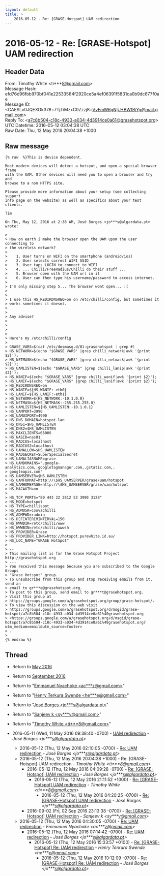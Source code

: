 ```yaml
---
layout: default
title: >
    2016-05-12 - Re: [GRASE-Hotspot] UAM redirection
---
```


# 2016-05-12 - Re: [GRASE-Hotspot] UAM redirection

## Header Data

From: Timothy White \<ti***8@gmail.com\><br>
Message Hash: efd76d96fbb970bf041e22533564f2920ce5a4ef06391f5831ca0b9dc677f0ae<br>
Message ID: \<CAESLx0JQEXOk378=7TjTiMzxC0ZzzjK=VvFmW6gNjU+BWfBjYg@mail.gmail.com\><br>
Reply To: \<a7c8b504-c18c-4933-a034-4d3914ce0a61@grasehotspot.org\><br>
UTC Datetime: 2016-05-12 03:04:38 UTC<br>
Raw Date: Thu, 12 May 2016 20:04:38 +1000<br>

## Raw message

```
{% raw  %}This is device dependent.

Most modern devices will detect a hotspot, and open a special browser frame
with the UAM. Other devices will need you to open a browser and try and
browse to a non HTTPS site.

Please provide more information about your setup (see collecting support
info page on the website) as well as specifics about your test clients.

Tim

On Thu, May 12, 2016 at 2:38 AM, José Borges <jo***s@algardata.pt>
wrote:

>
> How on earth i make the browser open the UAM upon the user connecting to
> the wireless network?
>
>    1. User turns on WIFI on the smartphone (android/ios)
>    2. User selects correct WIFI SSID
>    3. User taps LOGIN to connect to WIFI
>    4. ... Chilli/FreeRadius/Chilli do their stuff ...
>    5. Browser open with the UAM url in it
>    6. User can then type his username/password to access internet.
>
> I'm only missing step 5... The browser wont open... :(
>
>
> I use this HS_REDIRDNSREQ=on on /etc/chilli/config, but sometimes it
> works sometimes it doesnt.
>
>
> Any advise?
>
>
>
>
> Here's my /etc/chilli/config
>
> GRASE_VARS=$(cat /etc/dnsmasq.d/01-grasehotspot | grep #)
> HS_NETWORK=$(echo "$GRASE_VARS" |grep chilli_network|awk '{print $2}');
> HS_NETMASK=$(echo "$GRASE_VARS" |grep chilli_netmask|awk '{print $2}');
> HS_UAMLISTEN=$(echo "$GRASE_VARS" |grep chilli_lanip|awk '{print $2}');
> HS_WANIF=$(echo "$GRASE_VARS" |grep chilli_wanif|awk '{print $2}');
> HS_LANIF=$(echo "$GRASE_VARS" |grep chilli_lanif|awk '{print $2}');
> HS_REDIRDNSREQ=on
> HS_WANIF=${HS_WANIF:-eth0}
> HS_LANIF=${HS_LANIF:-eth1}
> HS_NETWORK=${HS_NETWORK:-10.1.0.0}
> HS_NETMASK=${HS_NETMASK:-255.255.255.0}
> HS_UAMLISTEN=${HS_UAMLISTEN:-10.1.0.1}
> HS_UAMPORT=3990
> HS_UAMUIPORT=4990
> HS_DNS_DOMAIN=hotspot.lan
> HS_DNS1=$HS_UAMLISTEN
> HS_DNS2=$HS_UAMLISTEN
> HS_MAXCLIENTS=65000
> HS_NASID=nas01
> HS_RADIUS=localhost
> HS_RADIUS2=localhost
> HS_UAMALLOW=$HS_UAMLISTEN
> HS_RADSECRET=SuperSpecialSecret
> HS_UAMALIASNAME=grase
> HS_UAMDOMAINS=".google-analytics.com,.googletagmanager.com,.gstatic.com,.
> googleapis.com"
> HS_UAMSERVER=$HS_UAMLISTEN
> HS_UAMFORMAT=http://\$HS_UAMSERVER/grase/uam/hotspot
> HS_UAMHOMEPAGE=http://\$HS_UAMSERVER/grase/uam/hotspot
> HS_MACAUTH=on
>
> HS_TCP_PORTS="80 443 22 2812 53 3990 3128"
> HS_MODE=hotspot
> HS_TYPE=chillispot
> HS_ADMUSR=CoovaChilli
> HS_ADMPWD=radmin
> HS_DEFINTERIMINTERVAL=150
> HS_WWWDIR=/etc/chilli/www
> HS_WWWBIN=/etc/chilli/wwwsh
> HS_PROVIDER=Grase
> HS_PROVIDER_LINK=http://hotspot.purewhite.id.au/
> HS_LOC_NAME="GRASE HotSpot"
>
> --
> This mailing list is for the Grase Hotspot Project http://grasehotspot.org
> ---
> You received this message because you are subscribed to the Google Groups
> "Grase Hotspot" group.
> To unsubscribe from this group and stop receiving emails from it, send an
> email to gr***e@grasehotspot.org.
> To post to this group, send email to gr***t@grasehotspot.org.
> Visit this group at
> https://groups.google.com/a/grasehotspot.org/group/grase-hotspot/.
> To view this discussion on the web visit
> https://groups.google.com/a/grasehotspot.org/d/msgid/grase-hotspot/a7c8b504-c18c-4933-a034-4d3914ce0a61%40grasehotspot.org
> <https://groups.google.com/a/grasehotspot.org/d/msgid/grase-hotspot/a7c8b504-c18c-4933-a034-4d3914ce0a61%40grasehotspot.org?utm_medium=email&utm_source=footer>
> .
>
{% endraw %}
```

## Thread

+ Return to [May 2016](/archive/2016/05)
+ Return to [September 2016](/archive/2016/09)

+ Return to "[Emmanuel Nyachoke <ac***z<span>@</span>gmail.com>](/authors/ac___z_at_gmail_com)"
+ Return to "[Henry Terkura Swende <he***e<span>@</span>gmail.com>](/authors/he___e_at_gmail_com)"
+ Return to "[José Borges <jo***s<span>@</span>algardata.pt>](/authors/jo___s_at_algardata_pt)"
+ Return to "[Sanjeev k <sy***v<span>@</span>gmail.com>](/authors/sy___v_at_gmail_com)"
+ Return to "[Timothy White <ti***8<span>@</span>gmail.com>](/authors/ti___8_at_gmail_com)"

+ 2016-05-11 (Wed, 11 May 2016 09:38:40 -0700) - [UAM redirection](/archive/2016/05/0cf1f725f5e9137e68aee81e215768f51ca77b76b24515d7e93c876597b45ac0) - _José Borges \<jo***s@algardata.pt\>_
  + 2016-05-12 (Thu, 12 May 2016 02:10:05 -0700) - [Re: UAM redirection](/archive/2016/05/d0ed41f18d9837d2a654d4d5003a6215bf9cbead95f021bba865c87708f76622) - _José Borges \<jo***s@algardata.pt\>_
  + 2016-05-12 (Thu, 12 May 2016 20:04:38 +1000) - Re: [GRASE-Hotspot] UAM redirection - _Timothy White \<ti***8@gmail.com\>_
    + 2016-05-12 (Thu, 12 May 2016 04:09:28 -0700) - [Re: [GRASE-Hotspot] UAM redirection](/archive/2016/05/5ccd30aeb3576b48e61482f8deb6fac0cae40919561e7361b44c9ff1e6fe8283) - _José Borges \<jo***s@algardata.pt\>_
      + 2016-05-12 (Thu, 12 May 2016 21:11:52 +1000) - [Re: [GRASE-Hotspot] UAM redirection](/archive/2016/05/a7e1b56282eb946f52ab33167330725d98f1ffd047fca5ddfd09ff18c1acef59) - _Timothy White \<ti***8@gmail.com\>_
        + 2016-05-12 (Thu, 12 May 2016 04:20:25 -0700) - [Re: [GRASE-Hotspot] UAM redirection](/archive/2016/05/d24463e3cc95c08762bf538a2a04ffdf61a9a2dbe36f0327a28dbd141dd755b6) - _José Borges \<jo***s@algardata.pt\>_
    + 2016-09-02 (Fri, 02 Sep 2016 23:13:38 -0700) - [Re: [GRASE-Hotspot] UAM redirection](/archive/2016/09/f1be64180731b4cedcf823dd9f230c7d2a92cdbd984080c7eda8f29f8f496470) - _Sanjeev k \<sy***v@gmail.com\>_
  + 2016-05-12 (Thu, 12 May 2016 04:30:05 -0700) - [Re: UAM redirection](/archive/2016/05/c1516e01ebf94b5430b7c4026bc3a4155d8e12d22e8584ac36beb322bfdca05f) - _Emmanuel Nyachoke \<ac***z@gmail.com\>_
    + 2016-05-12 (Thu, 12 May 2016 07:14:42 -0700) - [Re: UAM redirection](/archive/2016/05/094ab1e835db998c9a08bc502d8d88f562925d1c6a4ea2aaadf68fbbad86ebc4) - _José Borges \<jo***s@algardata.pt\>_
      + 2016-05-12 (Thu, 12 May 2016 15:33:57 +0100) - [Re: [GRASE-Hotspot] Re: UAM redirection](/archive/2016/05/8a869cdbb66d515717c66b204d321b288768a60a3884efe1b2e3cac5332aa58a) - _Henry Terkura Swende \<he***e@gmail.com\>_
        + 2016-05-12 (Thu, 12 May 2016 10:12:09 -0700) - [Re: [GRASE-Hotspot] Re: UAM redirection](/archive/2016/05/26095fee27298b4cc9677684344c1bccc0b28421959fcb2588489e8e3546de50) - _José Borges \<jo***s@algardata.pt\>_

